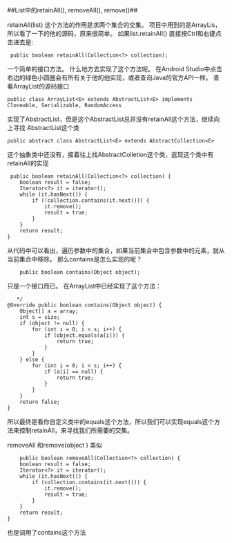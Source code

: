 ##List中的retainAll(), removeAll(), remove()##

retainAll(list) 这个方法的作用是求两个集合的交集。 项目中用到的是ArrayLis，所以看了一下的他的源码，原来很简单。
如果list.retainAll() 直接按Ctrl和右键点击进去是:

     public boolean retainAll(Collection<?> collection);
一个简单的接口方法。 什么地方去实现了这个方法呢。 在Android Studio中点击右边的绿色小圆圈会有所有关于他的他实现，或者查询Java的官方API一样。 查看ArrayList的源码接口

    public class ArrayList<E> extends AbstractList<E> implements Cloneable, Serializable, RandomAccess

实现了AbstractList，但是这个AbstractList总并没有retainAll这个方法，继续向上寻找 AbstractList这个类

    public abstract class AbstractList<E> extends AbstractCollection<E> 

这个抽象类中还没有，接着往上找AbstractColletion这个类，返现这个类中有retainAll的实现

     public boolean retainAll(Collection<?> collection) {
        boolean result = false;
        Iterator<?> it = iterator();
        while (it.hasNext()) {
            if (!collection.contains(it.next())) {
                it.remove();
                result = true;
            }
        }
        return result;
    }

从代码中可以看出，遍历参数中的集合，如果当前集合中包含参数中的元素，就从当前集合中移除。 那么contains是怎么实现的呢？

        public boolean contains(Object object);
只是一个接口而已。 在ArrayList中已经实现了这个方法：

       */
    @Override public boolean contains(Object object) {
        Object[] a = array;
        int s = size;
        if (object != null) {
            for (int i = 0; i < s; i++) {
                if (object.equals(a[i])) {
                    return true;
                }
            }
        } else {
            for (int i = 0; i < s; i++) {
                if (a[i] == null) {
                    return true;
                }
            }
        }
        return false;
    }

所以最终是看你自定义类中的equals这个方法，所以我们可以实现equals这个方法来控制retainAll，来寻找我们所需要的交集。<br>

removeAll 和remove(object ) 类似

        public boolean removeAll(Collection<?> collection) {
        boolean result = false;
        Iterator<?> it = iterator();
        while (it.hasNext()) {
            if (collection.contains(it.next())) {
                it.remove();
                result = true;
            }
        }
        return result;
    }
也是调用了contains这个方法





